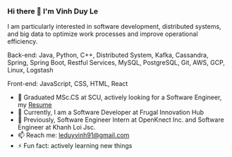 ### Hi there 👋 I'm Vinh Duy Le

I am particularly interested in software development, distributed systems, and big data to optimize work processes and improve operational efficiency.

Back-end: Java, Python, C++, Distributed System, Kafka, Cassandra, Spring, Spring Boot, Restful Services, MySQL, PostgreSQL, Git, AWS, GCP, Linux, Logstash

Front-end: JavaScript, CSS, HTML, React

- 🤔 Graduated MSc.CS at SCU, actively looking for a Software Engineer, my [Resume](https://drive.google.com/file/d/1yldyLDvo1yI3FjCKdEMR0YJcSzFIzR84/view?usp=sharing)
- 🔭 Currently, I am a Software Developer at Frugal Innovation Hub
- 🌱 Previously, Software Engineer Intern at OpenKnect Inc. and Software Engineer at Khanh Loi Jsc.
- 📫 Reach me: leduyvinh91@gmail.com
- ⚡ Fun fact: actively learning new things
